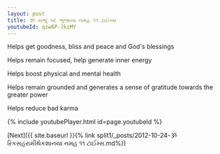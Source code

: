 ```yaml
---
layout: post
title: ૐ યજું પદ ભૂંજાયા નમહ ૧૧ ટાઈમ્સ
youtubeId: qzw6P-JkzMY
---
```

 
 
Helps get goodness, bliss and peace and God's blessings
 
Helps remain focused, help generate inner energy 
 
Helps boost physical and mental health 
 
Helps remain grounded and generates a sense of gratitude towards the greater power 
 
Helps reduce bad karma
 
 
 
 


{% include youtubePlayer.html id=page.youtubeId %}
 
[Next]({{ site.baseurl }}{% link  split1/_posts/2012-10-24-ૐ રિકસહરામીથેકશાનયા નમહ ૧૧ ટાઈમ્સ.md%})
 
